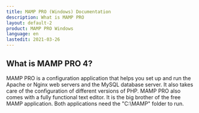 ```yaml
---
title: MAMP PRO (Windows) Documentation
description: What is MAMP PRO
layout: default-2
product: MAMP PRO Windows
language: en
lastedit: 2021-03-26
---
```


## What is MAMP PRO 4?

MAMP PRO is a configuration application that helps you set up and run the Apache or Nginx web servers and the MySQL database server. It also takes care of the configuration of different versions of PHP. MAMP PRO also comes with a fully functional text editor. It is the big brother of the free MAMP application. Both applications need the "C:\MAMP" folder to run.